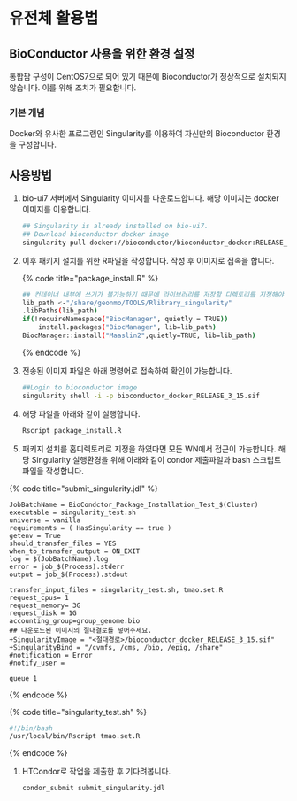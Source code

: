 # 유전체 활용법

## BioConductor 사용을 위한 환경 설정

통합팜 구성이 CentOS7으로 되어 있기 때문에 Bioconductor가 정상적으로 설치되지 않습니다. 이를 위해 조치가 필요합니다.

### 기본 개념

Docker와 유사한 프로그램인 Singularity를 이용하여 자신만의 Bioconductor 환경을 구성합니다.

## 사용방법

1.  bio-ui7 서버에서 Singularity 이미지를 다운로드합니다. 해당 이미지는 docker 이미지를 이용합니다.

    ```bash
    ## Singularity is already installed on bio-ui7.
    ## Download bioconductor docker image
    singularity pull docker://bioconductor/bioconductor_docker:RELEASE_3_15
    ```
2.  이후 패키지 설치를 위한 R파일을 작성합니다. 작성 후 이미지로 접속을 합니다.

    {% code title="package_install.R" %}
    ```bash
    ## 컨테이너 내부에 쓰기가 불가능하기 때문에 라이브러리를 저장할 디렉토리를 지정해야 합니다.
    lib_path <-"/share/geonmo/TOOLS/Rlibrary_singularity"
    .libPaths(lib_path)
    if(!requireNamespace("BiocManager", quietly = TRUE))
        install.packages("BiocManager", lib=lib_path)
    BiocManager::install("Maaslin2",quietly=TRUE, lib=lib_path)
    ```
    {% endcode %}
3.  전송된 이미지 파일은 아래 명령어로 접속하여 확인이 가능합니다.

    ```bash
    ##Login to bioconductor image
    singularity shell -i -p bioconductor_docker_RELEASE_3_15.sif
    ```
4.  해당 파일을 아래와 같이 실행합니다.

    ```bash
    Rscript package_install.R
    ```
5. 패키지 설치를 홈디렉토리로 지정을 하였다면 모든 WN에서 접근이 가능합니다. 해당 Singularity 실행환경을 위해 아래와 같이 condor 제출파일과 bash 스크립트 파일을 작성합니다.

{% code title="submit_singularity.jdl" %}
```
JobBatchName = BioCondctor_Package_Installation_Test_$(Cluster)
executable = singularity_test.sh
universe = vanilla
requirements = ( HasSingularity == true )
getenv = True
should_transfer_files = YES
when_to_transfer_output = ON_EXIT
log = $(JobBatchName).log
error = job_$(Process).stderr
output = job_$(Process).stdout

transfer_input_files = singularity_test.sh, tmao.set.R
request_cpus= 1
request_memory= 3G
request_disk = 1G
accounting_group=group_genome.bio
## 다운로드된 이미지의 절대결로를 넣어주세요.
+SingularityImage = "<절대경로>/bioconductor_docker_RELEASE_3_15.sif"
+SingularityBind = "/cvmfs, /cms, /bio, /epig, /share"
#notification = Error
#notify_user =

queue 1
```
{% endcode %}

{% code title="singularity_test.sh" %}
```bash
#!/bin/bash
/usr/local/bin/Rscript tmao.set.R
```
{% endcode %}

1.  HTCondor로 작업을 제출한 후 기다려봅니다.

    ```bash
    condor_submit submit_singularity.jdl
    ```
